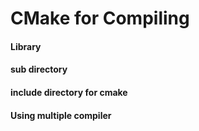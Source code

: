 # CMake for Compiling 

#### Library

#### sub directory 


#### include directory for cmake 


#### Using multiple compiler 

